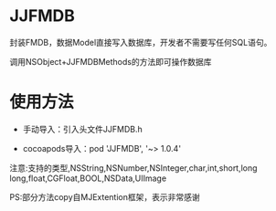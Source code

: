 # JJFMDB
封装FMDB，数据Model直接写入数据库，开发者不需要写任何SQL语句。

调用NSObject+JJFMDBMethods的方法即可操作数据库

# 使用方法

* 手动导入：引入头文件JJFMDB.h

* cocoapods导入：pod 'JJFMDB', '~> 1.0.4'

注意:支持的类型,NSString,NSNumber,NSInteger,char,int,short,long long,float,CGFloat,BOOL,NSData,UIImage

PS:部分方法copy自MJExtention框架，表示非常感谢


